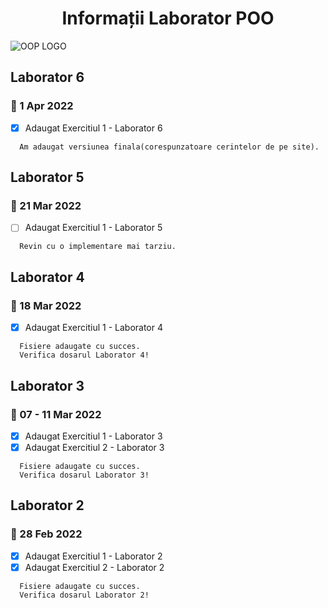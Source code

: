 <h1 align="center">Informații Laborator POO</h1>

![OOP LOGO](https://maharatech.gov.eg/pluginfile.php/263592/course/overviewfiles/oop.png)
## Laborator 6  
### 📆 1 Apr 2022
- [x] Adaugat Exercitiul 1 - Laborator 6
```
  Am adaugat versiunea finala(corespunzatoare cerintelor de pe site).
```

## Laborator 5  
### 📆 21 Mar 2022
- [ ] Adaugat Exercitiul 1 - Laborator 5
```
  Revin cu o implementare mai tarziu.
```

## Laborator 4  
### 📆 18 Mar 2022
- [x] Adaugat Exercitiul 1 - Laborator 4
```
  Fisiere adaugate cu succes.
  Verifica dosarul Laborator 4!
```

## Laborator 3  
### 📆 07 - 11 Mar 2022
- [x] Adaugat Exercitiul 1 - Laborator 3
- [x] Adaugat Exercitiul 2 - Laborator 3
```
  Fisiere adaugate cu succes.
  Verifica dosarul Laborator 3!
```

## Laborator 2  
### 📆 28 Feb 2022
- [x] Adaugat Exercitiul 1 - Laborator 2
- [x] Adaugat Exercitiul 2 - Laborator 2
```
  Fisiere adaugate cu succes.
  Verifica dosarul Laborator 2!
```
